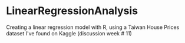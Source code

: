 # LinearRegressionAnalysis
Creating a linear regression model with R, using a Taiwan House Prices dataset I've found on Kaggle (discussion week # 11) 
